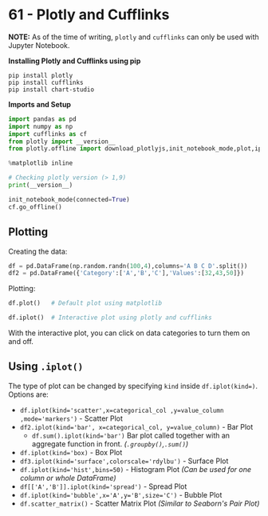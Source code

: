 # 61 - Plotly and Cufflinks

**NOTE:** As of the time of writing, `plotly` and `cufflinks` can only be used with Jupyter Notebook.

**Installing Plotly and Cufflinks using pip**
```
pip install plotly
pip install cufflinks
pip install chart-studio
```

**Imports and Setup**
```py
import pandas as pd
import numpy as np
import cufflinks as cf
from plotly import __version__
from plotly.offline import download_plotlyjs,init_notebook_mode,plot,iplot

%matplotlib inline

# Checking plotly version (> 1,9)
print(__version__)

init_notebook_mode(connected=True)
cf.go_offline()
```

## Plotting

Creating the data:

```py
df = pd.DataFrame(np.random.randn(100,4),columns='A B C D'.split())
df2 = pd.DataFrame({'Category':['A','B','C'],'Values':[32,43,50]})
```

Plotting:

```py
df.plot()   # Default plot using matplotlib

df.iplot()  # Interactive plot using plotly and cufflinks
```

With the interactive plot, you can click on data categories to turn them on and off.

## Using `.iplot()`

The type of plot can be changed by specifying `kind` inside `df.iplot(kind=)`. Options are:

* `df.iplot(kind='scatter',x=categorical_col ,y=value_column ,mode='markers')` - Scatter Plot
* `df2.iplot(kind='bar', x=categorical_col, y=value_column)` - Bar Plot
    * `df.sum().iplot(kind='bar')` Bar plot called together with an aggregate function in front. *(`.groupby()`,`.sum()`)*
* `df.iplot(kind='box)` - Box Plot
* `df3.iplot(kind='surface',colorscale='rdylbu')` - Surface Plot
* `df.iplot(kind='hist',bins=50)` - Histogram Plot *(Can be used for one column or whole DataFrame)*
* `df[['A','B']].iplot(kind='spread')` - Spread Plot
* `df.iplot(kind='bubble',x='A',y='B',size='C')` - Bubble Plot
* `df.scatter_matrix()` - Scatter Matrix Plot *(Similar to Seaborn's Pair Plot)*